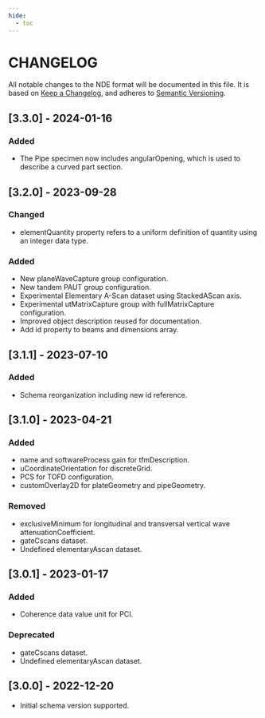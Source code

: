 ```yaml
---
hide:
  - toc
---
```


# CHANGELOG
All notable changes to the NDE format will be documented in this file.
It is based on [Keep a Changelog](https://keepachangelog.com/en/1.0.0/), and adheres to [Semantic Versioning](https://semver.org/spec/v2.0.0.html).

## [3.3.0] - 2024-01-16
### Added
- The Pipe specimen now includes angularOpening, which is used to describe a curved part section.


## [3.2.0] - 2023-09-28
### Changed
- elementQuantity property refers to a uniform definition of quantity using an integer data type.

### Added
- New planeWaveCapture group configuration.
- New tandem PAUT group configuration.
- Experimental Elementary A-Scan dataset using StackedAScan axis.
- Experimental utMatrixCapture group with fullMatrixCapture configuration.
- Improved object description reused for documentation.
- Add id property to beams and dimensions array.


## [3.1.1] - 2023-07-10
### Added
- Schema reorganization including new id reference.

## [3.1.0] - 2023-04-21
### Added
- name and softwareProcess gain for tfmDescription.
- uCoordinateOrientation for discreteGrid.
- PCS for TOFD configuration.
- customOverlay2D for plateGeometry and pipeGeometry.

### Removed
- exclusiveMinimum for longitudinal and transversal vertical wave attenuationCoefficient.
- gateCscans dataset.
- Undefined elementaryAscan dataset.


## [3.0.1] - 2023-01-17
### Added
- Coherence data value unit for PCI.

### Deprecated
- gateCscans dataset.
- Undefined elementaryAscan dataset.


## [3.0.0] - 2022-12-20
- Initial schema version supported.
